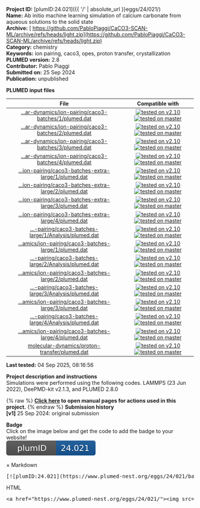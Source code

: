 **Project ID:** [plumID:24.021]({{ '/' | absolute_url }}eggs/24/021/)  
**Name:**  Ab initio machine learning simulation of calcium carbonate from aqueous solutions to the solid state  
**Archive:** [ https://github.com/PabloPiaggi/CaCO3-SCAN-ML/archive/refs/heads/light.zip](https://github.com/PabloPiaggi/CaCO3-SCAN-ML/archive/refs/heads/light.zip)  
**Category:**  chemistry  
**Keywords:**  ion pairing, caco3, opes, proton transfer, crystallization  
**PLUMED version:**  2.8  
**Contributor:**  Pablo Piaggi  
**Submitted on:** 25 Sep 2024  
**Publication:** unpublished  
  
**PLUMED input files**  
  
| File     | Compatible with |  
|:--------:|:--------:|  
| [...ar-dynamics/ion-pairing/caco3-batches/1/plumed.dat](./data/molecular-dynamics/ion-pairing/caco3-batches/1/plumed.dat.md) |  [![tested on v2.10](https://img.shields.io/badge/v2.10-passing-green.svg)](data/molecular-dynamics/ion-pairing/caco3-batches/1/plumed.dat.plumed.stderr) [![tested on master](https://img.shields.io/badge/master-passing-green.svg)](data/molecular-dynamics/ion-pairing/caco3-batches/1/plumed.dat.plumed_master.stderr) |  
| [...ar-dynamics/ion-pairing/caco3-batches/2/plumed.dat](./data/molecular-dynamics/ion-pairing/caco3-batches/2/plumed.dat.md) |  [![tested on v2.10](https://img.shields.io/badge/v2.10-passing-green.svg)](data/molecular-dynamics/ion-pairing/caco3-batches/2/plumed.dat.plumed.stderr) [![tested on master](https://img.shields.io/badge/master-passing-green.svg)](data/molecular-dynamics/ion-pairing/caco3-batches/2/plumed.dat.plumed_master.stderr) |  
| [...ar-dynamics/ion-pairing/caco3-batches/3/plumed.dat](./data/molecular-dynamics/ion-pairing/caco3-batches/3/plumed.dat.md) |  [![tested on v2.10](https://img.shields.io/badge/v2.10-passing-green.svg)](data/molecular-dynamics/ion-pairing/caco3-batches/3/plumed.dat.plumed.stderr) [![tested on master](https://img.shields.io/badge/master-passing-green.svg)](data/molecular-dynamics/ion-pairing/caco3-batches/3/plumed.dat.plumed_master.stderr) |  
| [...ar-dynamics/ion-pairing/caco3-batches/4/plumed.dat](./data/molecular-dynamics/ion-pairing/caco3-batches/4/plumed.dat.md) |  [![tested on v2.10](https://img.shields.io/badge/v2.10-passing-green.svg)](data/molecular-dynamics/ion-pairing/caco3-batches/4/plumed.dat.plumed.stderr) [![tested on master](https://img.shields.io/badge/master-passing-green.svg)](data/molecular-dynamics/ion-pairing/caco3-batches/4/plumed.dat.plumed_master.stderr) |  
| [...ion-pairing/caco3-batches-extra-large/1/plumed.dat](./data/molecular-dynamics/ion-pairing/caco3-batches-extra-large/1/plumed.dat.md) |  [![tested on v2.10](https://img.shields.io/badge/v2.10-passing-green.svg)](data/molecular-dynamics/ion-pairing/caco3-batches-extra-large/1/plumed.dat.plumed.stderr) [![tested on master](https://img.shields.io/badge/master-passing-green.svg)](data/molecular-dynamics/ion-pairing/caco3-batches-extra-large/1/plumed.dat.plumed_master.stderr) |  
| [...ion-pairing/caco3-batches-extra-large/2/plumed.dat](./data/molecular-dynamics/ion-pairing/caco3-batches-extra-large/2/plumed.dat.md) |  [![tested on v2.10](https://img.shields.io/badge/v2.10-passing-green.svg)](data/molecular-dynamics/ion-pairing/caco3-batches-extra-large/2/plumed.dat.plumed.stderr) [![tested on master](https://img.shields.io/badge/master-passing-green.svg)](data/molecular-dynamics/ion-pairing/caco3-batches-extra-large/2/plumed.dat.plumed_master.stderr) |  
| [...ion-pairing/caco3-batches-extra-large/3/plumed.dat](./data/molecular-dynamics/ion-pairing/caco3-batches-extra-large/3/plumed.dat.md) |  [![tested on v2.10](https://img.shields.io/badge/v2.10-passing-green.svg)](data/molecular-dynamics/ion-pairing/caco3-batches-extra-large/3/plumed.dat.plumed.stderr) [![tested on master](https://img.shields.io/badge/master-passing-green.svg)](data/molecular-dynamics/ion-pairing/caco3-batches-extra-large/3/plumed.dat.plumed_master.stderr) |  
| [...ion-pairing/caco3-batches-extra-large/4/plumed.dat](./data/molecular-dynamics/ion-pairing/caco3-batches-extra-large/4/plumed.dat.md) |  [![tested on v2.10](https://img.shields.io/badge/v2.10-passing-green.svg)](data/molecular-dynamics/ion-pairing/caco3-batches-extra-large/4/plumed.dat.plumed.stderr) [![tested on master](https://img.shields.io/badge/master-passing-green.svg)](data/molecular-dynamics/ion-pairing/caco3-batches-extra-large/4/plumed.dat.plumed_master.stderr) |  
| [...-pairing/caco3-batches-large/1/Analysis/plumed.dat](./data/molecular-dynamics/ion-pairing/caco3-batches-large/1/Analysis/plumed.dat.md) |  [![tested on v2.10](https://img.shields.io/badge/v2.10-passing-green.svg)](data/molecular-dynamics/ion-pairing/caco3-batches-large/1/Analysis/plumed.dat.plumed.stderr) [![tested on master](https://img.shields.io/badge/master-passing-green.svg)](data/molecular-dynamics/ion-pairing/caco3-batches-large/1/Analysis/plumed.dat.plumed_master.stderr) |  
| [...amics/ion-pairing/caco3-batches-large/1/plumed.dat](./data/molecular-dynamics/ion-pairing/caco3-batches-large/1/plumed.dat.md) |  [![tested on v2.10](https://img.shields.io/badge/v2.10-passing-green.svg)](data/molecular-dynamics/ion-pairing/caco3-batches-large/1/plumed.dat.plumed.stderr) [![tested on master](https://img.shields.io/badge/master-passing-green.svg)](data/molecular-dynamics/ion-pairing/caco3-batches-large/1/plumed.dat.plumed_master.stderr) |  
| [...-pairing/caco3-batches-large/2/Analysis/plumed.dat](./data/molecular-dynamics/ion-pairing/caco3-batches-large/2/Analysis/plumed.dat.md) |  [![tested on v2.10](https://img.shields.io/badge/v2.10-passing-green.svg)](data/molecular-dynamics/ion-pairing/caco3-batches-large/2/Analysis/plumed.dat.plumed.stderr) [![tested on master](https://img.shields.io/badge/master-passing-green.svg)](data/molecular-dynamics/ion-pairing/caco3-batches-large/2/Analysis/plumed.dat.plumed_master.stderr) |  
| [...amics/ion-pairing/caco3-batches-large/2/plumed.dat](./data/molecular-dynamics/ion-pairing/caco3-batches-large/2/plumed.dat.md) |  [![tested on v2.10](https://img.shields.io/badge/v2.10-passing-green.svg)](data/molecular-dynamics/ion-pairing/caco3-batches-large/2/plumed.dat.plumed.stderr) [![tested on master](https://img.shields.io/badge/master-passing-green.svg)](data/molecular-dynamics/ion-pairing/caco3-batches-large/2/plumed.dat.plumed_master.stderr) |  
| [...-pairing/caco3-batches-large/3/Analysis/plumed.dat](./data/molecular-dynamics/ion-pairing/caco3-batches-large/3/Analysis/plumed.dat.md) |  [![tested on v2.10](https://img.shields.io/badge/v2.10-passing-green.svg)](data/molecular-dynamics/ion-pairing/caco3-batches-large/3/Analysis/plumed.dat.plumed.stderr) [![tested on master](https://img.shields.io/badge/master-passing-green.svg)](data/molecular-dynamics/ion-pairing/caco3-batches-large/3/Analysis/plumed.dat.plumed_master.stderr) |  
| [...amics/ion-pairing/caco3-batches-large/3/plumed.dat](./data/molecular-dynamics/ion-pairing/caco3-batches-large/3/plumed.dat.md) |  [![tested on v2.10](https://img.shields.io/badge/v2.10-passing-green.svg)](data/molecular-dynamics/ion-pairing/caco3-batches-large/3/plumed.dat.plumed.stderr) [![tested on master](https://img.shields.io/badge/master-passing-green.svg)](data/molecular-dynamics/ion-pairing/caco3-batches-large/3/plumed.dat.plumed_master.stderr) |  
| [...-pairing/caco3-batches-large/4/Analysis/plumed.dat](./data/molecular-dynamics/ion-pairing/caco3-batches-large/4/Analysis/plumed.dat.md) |  [![tested on v2.10](https://img.shields.io/badge/v2.10-passing-green.svg)](data/molecular-dynamics/ion-pairing/caco3-batches-large/4/Analysis/plumed.dat.plumed.stderr) [![tested on master](https://img.shields.io/badge/master-passing-green.svg)](data/molecular-dynamics/ion-pairing/caco3-batches-large/4/Analysis/plumed.dat.plumed_master.stderr) |  
| [...amics/ion-pairing/caco3-batches-large/4/plumed.dat](./data/molecular-dynamics/ion-pairing/caco3-batches-large/4/plumed.dat.md) |  [![tested on v2.10](https://img.shields.io/badge/v2.10-passing-green.svg)](data/molecular-dynamics/ion-pairing/caco3-batches-large/4/plumed.dat.plumed.stderr) [![tested on master](https://img.shields.io/badge/master-passing-green.svg)](data/molecular-dynamics/ion-pairing/caco3-batches-large/4/plumed.dat.plumed_master.stderr) |  
| [molecular-dynamics/proton-transfer/plumed.dat](./data/molecular-dynamics/proton-transfer/plumed.dat.md) |  [![tested on v2.10](https://img.shields.io/badge/v2.10-passing-green.svg)](data/molecular-dynamics/proton-transfer/plumed.dat.plumed.stderr) [![tested on master](https://img.shields.io/badge/master-passing-green.svg)](data/molecular-dynamics/proton-transfer/plumed.dat.plumed_master.stderr) |  
  
**Last tested:**  04 Sep 2025, 08:16:56
  
**Project description and instructions**  
Simulations were performed using the following codes. LAMMPS (23 Jun 2022), DeePMD-kit v2.1.3, and PLUMED 2.8.0

  
{% raw %}
<b><a href="https://www.plumed.org/doc-master/user-doc/html/actionlist/?actions=ENERGY,DISTANCE,PRINT,COORDINATION,UPPER_WALLS,OPES_METAD" target="_blank">Click here</a> to open manual pages for actions used in this project.</b>
{% endraw %}
**Submission history**  
**[v1]** 25 Sep 2024: original submission  
  
**Badge**  
Click on the image below and get the code to add the badge to your website!  
<img src="./badge.svg" alt="plumeDnest:24.021" id="myBtn" class="badge">
<div id="myModal" class="modal">
  <div class="modal-content">
    <span class="close">&times;</span>
    Markdown<pre>[![plumID:24.021](https://www.plumed-nest.org/eggs/24/021/badge.svg)](https://www.plumed-nest.org/eggs/24/021/)</pre>
    HTML<pre>&lt;a href="https://www.plumed-nest.org/eggs/24/021/"&gt;&lt;img src="https://www.plumed-nest.org/eggs/24/021/badge.svg" alt="plumID:24.021"&gt;&lt;/a&gt;</pre>
  </div>
</div>
